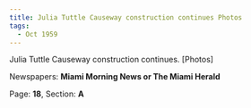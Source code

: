 ```yaml
---  
title: Julia Tuttle Causeway construction continues Photos  
tags:  
  - Oct 1959  
---  
```

  
Julia Tuttle Causeway construction continues. [Photos]  
  
Newspapers: **Miami Morning News or The Miami Herald**  
  
Page: **18**, Section: **A** 
